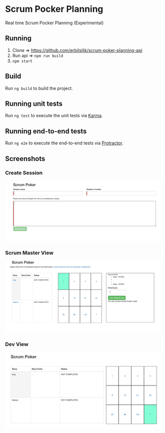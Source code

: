 # Scrum Pocker Planning

Real time Scrum Pocker Planning (Experimental)

## Running

1) Clone => https://github.com/erbilsilik/scrum-poker-planning-api
2) Run api => `npm run build`
3) `npm start`

## Build

Run `ng build` to build the project.

## Running unit tests

Run `ng test` to execute the unit tests via [Karma](https://karma-runner.github.io).

## Running end-to-end tests

Run `ng e2e` to execute the end-to-end tests via [Protractor](http://www.protractortest.org/).

## Screenshots

### Create Session
![alt text](https://github.com/erbilsilik/scrum-poker-planning-web/blob/master/create-session.png)

### Scrum Master View

![alt text](https://github.com/erbilsilik/scrum-poker-planning-web/blob/master/scrum-master-view.png)

### Dev View

![alt text](https://github.com/erbilsilik/scrum-poker-planning-web/blob/master/scrum-dev-view.png)
